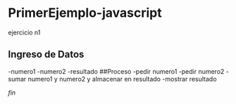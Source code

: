 # PrimerEjemplo-javascript
ejercicio n1
## Ingreso de Datos
-numero1
-numero2
-resultado
##Proceso
-pedir numero1
-pedir numero2
-sumar numero1 y numero2 y almacenar en resultado
-mostrar resultado

*fin*